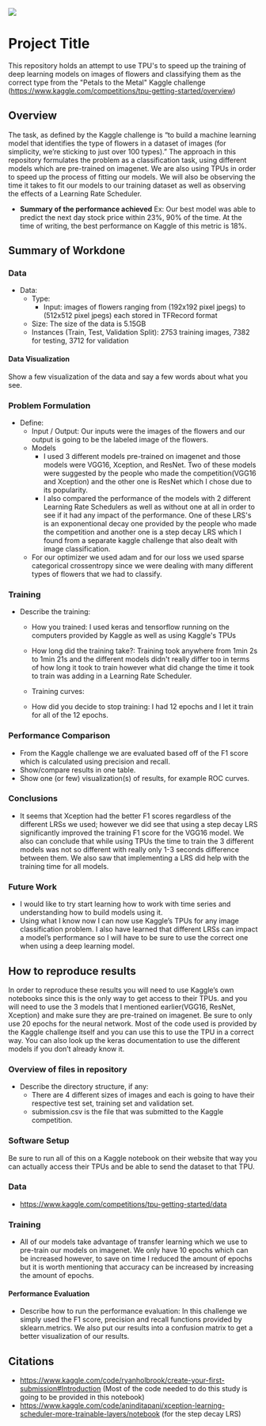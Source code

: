 ![](UTA-DataScience-Logo.png)

# Project Title

This repository holds an attempt to use TPU's to speed up the training of deep learning models on images of flowers and classifying them as the correct type from the "Petals to the Metal" Kaggle challenge (https://www.kaggle.com/competitions/tpu-getting-started/overview)

## Overview


The task, as defined by the Kaggle challenge is “to build a machine learning model that identifies the type of flowers in a dataset of images (for simplicity, we’re sticking to just over 100 types).” The approach in this repository formulates the problem as a classification task, using different models which are pre-trained on imagenet. We are also using TPUs  in order to speed up the process of fitting our models. We will also be observing the time it takes to fit our models to our training dataset as well as observing the effects of a Learning Rate Scheduler.



  * **Summary of the performance achieved** Ex: Our best model was able to predict the next day stock price within 23%, 90% of the time. At the time of writing, the best performance on Kaggle of this metric is 18%.

## Summary of Workdone


### Data

* Data:
  * Type:
    *  Input: images of flowers ranging from (192x192 pixel jpegs) to (512x512 pixel jpegs) each stored in TFRecord format
  * Size: The size of the data is 5.15GB
  * Instances (Train, Test, Validation Split): 2753 training images, 7382 for testing, 3712 for validation

#### Data Visualization

Show a few visualization of the data and say a few words about what you see.

### Problem Formulation

* Define:
  * Input / Output: Our inputs were the images of the flowers and our output is going to be the labeled image of the flowers. 
  * Models
    * I used 3 different models pre-trained on imagenet and those models were VGG16, Xception, and ResNet.  Two of these models were suggested by the people who made the competition(VGG16 and Xception) and the other one is ResNet which I chose due to its popularity. 
    * I also compared the performance of the models with 2 different Learning Rate Schedulers as well as without one at all in order to see if it had any impact of the performance. One of these LRS's is an exponentional decay one provided by the people who made the competition and another one is a step decay LRS which I found from a separate kaggle challenge that also dealt with image classification. 
  * For our optimizer we used adam and for our loss we used sparse categorical crossentropy since we were dealing with many different types of flowers that we had to classify. 

  

### Training

* Describe the training:
  * How you trained: I used keras and tensorflow running on the computers provided by Kaggle as well as using Kaggle's TPUs
  * How long did the training take?: Training took anywhere from 1min 2s to 1min 21s and the different models didn't really differ too in terms of how long it took to train however what did change the time it took to train was adding in a Learning Rate Scheduler. 
  * Training curves:
  
  * How did you decide to stop training: I had 12 epochs and I let it train for all of the 12 epochs. 

### Performance Comparison

* From the Kaggle challenge we are evaluated based off of the F1 score which is calculated using precision and recall. 
* Show/compare results in one table.
* Show one (or few) visualization(s) of results, for example ROC curves.

### Conclusions

* It seems that Xception had the better F1 scores regardless of the different LRSs we used; however we did see that using a step decay LRS significantly improved the training F1 score for the VGG16 model. We also can conclude that while using TPUs the time to train the 3 different models was not so different with really only 1-3 seconds difference between them. We also saw that implementing a LRS did help with the training time for all models. 


### Future Work

* I would like to try start learning how to work with time series and understanding how to build models using it. 
* Using what I know now I can now use Kaggle’s TPUs for any image classification problem. I also have learned that different LRSs can impact a model’s performance so I will have to be sure to use the correct one when using a deep learning model. 


## How to reproduce results

In order to reproduce these results you will need to use Kaggle’s own notebooks since this is the only way to get access to their TPUs. and you will need to use the 3 models that I mentioned earlier(VGG16, ResNet, Xception) and make sure they are pre-trained on imagenet. Be sure to only use 20 epochs for the neural network. Most of the code used is provided by the Kaggle challenge itself and you can use this to use the TPU in a correct way. You can also look up the keras documentation to use the different models if you don’t already know it. 

### Overview of files in repository

* Describe the directory structure, if any:
  * There are 4 different sizes of images and each is going to have their respective test set, training set and validation set.
  * submission.csv is the file that was submitted to the Kaggle competition. 


### Software Setup
Be sure to run all of this on a Kaggle notebook on their website that way you can actually access their TPUs and be able to send the dataset to that TPU.

### Data

* https://www.kaggle.com/competitions/tpu-getting-started/data


### Training

* All of our models take advantage of transfer learning which we use to pre-train our models on imagenet. We only have 10 epochs which can be increased however, to save on time I reduced the amount of epochs but it is worth mentioning that accuracy can be increased by increasing the amount of epochs. 
#### Performance Evaluation

* Describe how to run the performance evaluation: In this challenge we simply used the F1 score, precision and recall functions provided by sklearn.metrics. We also put our results into a confusion matrix to get a better visualization of our results. 


## Citations

* https://www.kaggle.com/code/ryanholbrook/create-your-first-submission#Introduction (Most of the code needed to do this study is going to be provided in this notebook)
* https://www.kaggle.com/code/aninditapani/xception-learning-scheduler-more-trainable-layers/notebook (for the step decay LRS)






